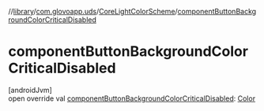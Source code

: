 //[library](../../../index.md)/[com.glovoapp.uds](../index.md)/[CoreLightColorScheme](index.md)/[componentButtonBackgroundColorCriticalDisabled](component-button-background-color-critical-disabled.md)

# componentButtonBackgroundColorCriticalDisabled

[androidJvm]\
open override val [componentButtonBackgroundColorCriticalDisabled](component-button-background-color-critical-disabled.md): [Color](https://developer.android.com/reference/kotlin/androidx/compose/ui/graphics/Color.html)
